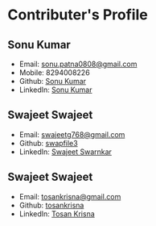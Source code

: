 <!-- 
    By NetScape
 -->


# Contributer's Profile

## Sonu Kumar
* Email: sonu.patna0808@gmail.com
* Mobile: 8294008226
* Github: [Sonu Kumar](https://github.com/SonuKumar81800)
* LinkedIn: [Sonu Kumar](https://www.linkedin.com/in/sonukumar81800/)

## Swajeet Swajeet
* Email: swajeetg768@gmail.com
* Github: [swapfile3](@swapfile3)
* LinkedIn: [Swajeet Swarnkar](https://www.linkedin.com/in/swajeet-swarnkar/)

## Swajeet Swajeet
* Email: tosankrisna@gmail.com
* Github: [tosankrisna](@tosankrisna)
* LinkedIn: [Tosan Krisna](https://www.linkedin.com/in/tosankrisna/)
